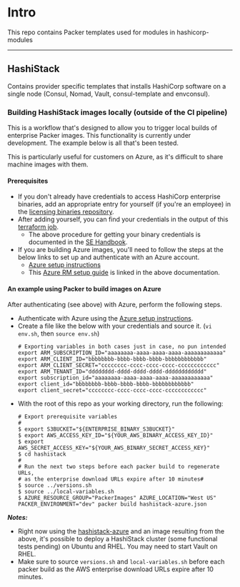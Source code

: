 # Intro
This repo contains Packer templates used for modules in hashicorp-modules

---

## HashiStack  
Contains provider specific templates that installs HashiCorp software on a single node (Consul, Nomad, Vault, consul-template and envconsul).

### Building HashiStack images locally (outside of the CI pipeline)
This is a workflow that's designed to allow you to trigger local builds of enterprise Packer images. This functionality is currently under development. The example below is all that's been tested.

This is particularly useful for customers on Azure, as it's difficult to share machine images with them.

#### Prerequisites
- If you don't already have credentials to access HashiCorp enterprise binaries, add an appropriate entry for yourself (if you're an employee) in the [licensing binaries repository](https://github.com/hashicorp/licensing-binaries).
- After adding yourself, you can find your credentials in the output of this [terraform job](https://tfe.hashicorp.engineering/terraform/licensing/environments/binaries/changes/runs).
  - The above procedure for getting your binary credentials is documented in the [SE Handbook](https://docs.google.com/document/d/1lRYgJMIGejYbaxTpZmc3hnbj7aWRg7dFXCN3_x87mYQ/edit#heading=h.6blw4fxx8vz1).
- If you are building Azure images, you'll need to follow the steps at the below links to set up and authenticate with an Azure account.
  - [Azure setup instructions](https://github.com/tdsacilowski/azure-consul/blob/master/README.md#deployment-prerequisites)
  - This [Azure RM setup guide](https://www.terraform.io/docs/providers/azurerm/index.html) is linked in the above documentation.

#### An example using Packer to build images on Azure
After authenticating (see above) with Azure, perform the following steps.

- Authenticate with Azure using the [Azure setup instructions](https://github.com/tdsacilowski/azure-consul/blob/master/README.md#deployment-prerequisites).
- Create a file like the below with your credentials and source it. (`vi env.sh`, then `source env.sh`)
  ```
  # Exporting variables in both cases just in case, no pun intended
  export ARM_SUBSCRIPTION_ID="aaaaaaaa-aaaa-aaaa-aaaa-aaaaaaaaaaaa"
  export ARM_CLIENT_ID="bbbbbbbb-bbbb-bbbb-bbbb-bbbbbbbbbbbb"
  export ARM_CLIENT_SECRET="cccccccc-cccc-cccc-cccc-cccccccccccc"
  export ARM_TENANT_ID="dddddddd-dddd-dddd-dddd-dddddddddddd"
  export subscription_id="aaaaaaaa-aaaa-aaaa-aaaa-aaaaaaaaaaaa"
  export client_id="bbbbbbbb-bbbb-bbbb-bbbb-bbbbbbbbbbbb"
  export client_secret="cccccccc-cccc-cccc-cccc-cccccccccccc"
  ```
- With the root of this repo as your working directory, run the following:
  ```
  # Export prerequisite variables
  #
  $ export S3BUCKET="${ENTERPRISE_BINARY_S3BUCKET}"
  $ export AWS_ACCESS_KEY_ID="${YOUR_AWS_BINARY_ACCESS_KEY_ID}"
  $ export AWS_SECRET_ACCESS_KEY="${YOUR_AWS_BINARY_SECRET_ACCESS_KEY}"
  $ cd hashistack
  #
  # Run the next two steps before each packer build to regenerate URLs,
  # as the enterprise download URLs expire after 10 minutes#
  $ source ../versions.sh
  $ source ../local-variables.sh
  $ AZURE_RESOURCE_GROUP="PackerImages" AZURE_LOCATION="West US" PACKER_ENVIRONMENT="dev" packer build hashistack-azure.json
  ```

***Notes:***
- Right now using the [hashistack-azure](https://github.com/hashicorp-guides/hashistack/tree/chad_hashistack_azure/terraform-azure) and an image resulting from the above, it's possible to deploy a HashiStack cluster (some functional tests pending) on Ubuntu and RHEL. You may need to start Vault on RHEL.
- Make sure to source `versions.sh` and `local-variables.sh` before each packer build as the AWS enterprise download URLs expire after 10 minutes.
